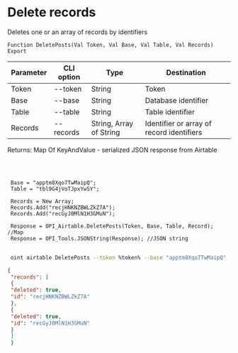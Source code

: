﻿---
sidebar_position: 4
---

# Delete records
 Deletes one or an array of records by identifiers



`Function DeletePosts(Val Token, Val Base, Val Table, Val Records) Export`

 | Parameter | CLI option | Type | Destination |
 |-|-|-|-|
 | Token | --token | String | Token |
 | Base | --base | String | Database identifier |
 | Table | --table | String | Table identifier |
 | Records | --records | String, Array of String | Identifier or array of record identifiers |

 
 Returns: Map Of KeyAndValue - serialized JSON response from Airtable

<br/>




```bsl title="Code example"
 
 Base = "apptm8Xqo7TwMaipQ";
 Table = "tbl9G4jVoTJpxYwSY";
 
 Records = New Array;
 Records.Add("recjHNKNZBWLZkZ7A");
 Records.Add("recGyJ0MlN1H3GMuN");
 
 Response = OPI_Airtable.DeletePosts(Token, Base, Table, Record); //Map
 Response = OPI_Tools.JSONString(Response); //JSON string
```
	


```sh title="CLI command example"
 
 oint airtable DeletePosts --token %token% --base "apptm8Xqo7TwMaipQ" --table "tbl9G4jVoTJpxYwSY" --records %records%

```

```json title="Result"
{
 "records": [
 {
 "deleted": true,
 "id": "recjHNKNZBWLZkZ7A"
 },
 {
 "deleted": true,
 "id": "recGyJ0MlN1H3GMuN"
 }
 ]
 }
```
